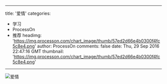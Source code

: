 
---
title: '爱情'
categories: 
 - 学习
 - ProcessOn
 - 推荐
headimg: 'https://img.processon.com/chart_image/thumb/57ed2d66e4b0300f4fc5c8e4.png'
author: ProcessOn
comments: false
date: Thu, 29 Sep 2016 22:47:16 GMT
thumbnail: 'https://img.processon.com/chart_image/thumb/57ed2d66e4b0300f4fc5c8e4.png'
---

<div>   
<img class="thumb" alt="爱情" src="https://img.processon.com/chart_image/thumb/57ed2d66e4b0300f4fc5c8e4.png" referrerpolicy="no-referrer">
<p></p>  
</div>
            